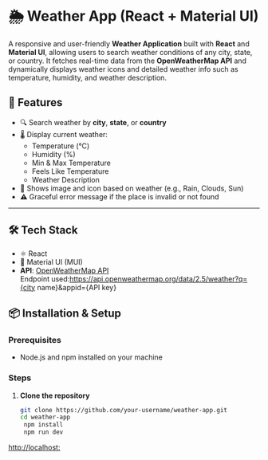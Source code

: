 # 🌦️ Weather App (React + Material UI)

A responsive and user-friendly **Weather Application** built with **React** and **Material UI**, allowing users to search weather conditions of any city, state, or country. It fetches real-time data from the **OpenWeatherMap API** and dynamically displays weather icons and detailed weather info such as temperature, humidity, and weather description.


## 🚀 Features

- 🔍 Search weather by **city**, **state**, or **country**
- 🌡️ Display current weather:
  - Temperature (°C)
  - Humidity (%)
  - Min & Max Temperature
  - Feels Like Temperature
  - Weather Description
- 🌁 Shows image and icon based on weather (e.g., Rain, Clouds, Sun)
- ⚠️ Graceful error message if the place is invalid or not found

---

## 🛠️ Tech Stack
- ⚛️ React
- 🎨 Material UI (MUI)
- **API**: [OpenWeatherMap API](https://openweathermap.org/api)  
  Endpoint used:https://api.openweathermap.org/data/2.5/weather?q={city name}&appid={API key}


## 📦 Installation & Setup

### Prerequisites

- Node.js and npm installed on your machine

### Steps

1. **Clone the repository**
   ```bash
   git clone https://github.com/your-username/weather-app.git
   cd weather-app
    npm install
    npm run dev

  [http://localhost:](http://localhost:5173/)


